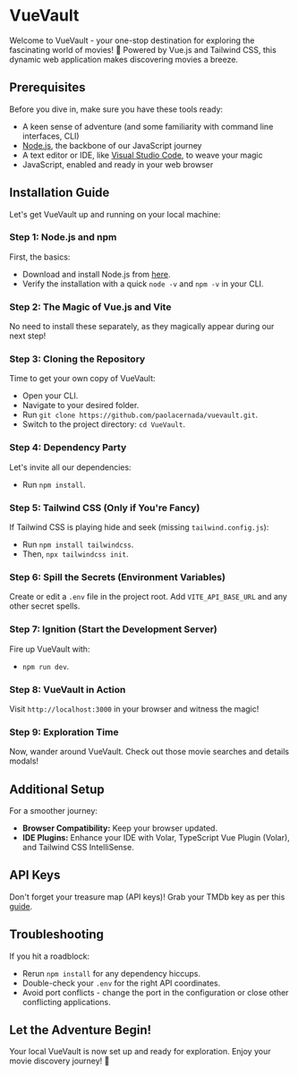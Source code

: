 # VueVault

Welcome to VueVault - your one-stop destination for exploring the fascinating world of movies! 🎥 Powered by Vue.js and Tailwind CSS, this dynamic web application makes discovering movies a breeze.

## Prerequisites

Before you dive in, make sure you have these tools ready:

- A keen sense of adventure (and some familiarity with command line interfaces, CLI)
- [Node.js](https://nodejs.org/), the backbone of our JavaScript journey
- A text editor or IDE, like [Visual Studio Code](https://code.visualstudio.com/), to weave your magic
- JavaScript, enabled and ready in your web browser

## Installation Guide

Let's get VueVault up and running on your local machine:

### Step 1: Node.js and npm

First, the basics:
- Download and install Node.js from [here](https://nodejs.org/).
- Verify the installation with a quick `node -v` and `npm -v` in your CLI.

### Step 2: The Magic of Vue.js and Vite

No need to install these separately, as they magically appear during our next step!

### Step 3: Cloning the Repository

Time to get your own copy of VueVault:
- Open your CLI.
- Navigate to your desired folder.
- Run `git clone https://github.com/paolacernada/vuevault.git`.
- Switch to the project directory: `cd VueVault`.

### Step 4: Dependency Party

Let's invite all our dependencies:
- Run `npm install`.

### Step 5: Tailwind CSS (Only if You're Fancy)

If Tailwind CSS is playing hide and seek (missing `tailwind.config.js`):
- Run `npm install tailwindcss`.
- Then, `npx tailwindcss init`.

### Step 6: Spill the Secrets (Environment Variables)

Create or edit a `.env` file in the project root. Add `VITE_API_BASE_URL` and any other secret spells.

### Step 7: Ignition (Start the Development Server)

Fire up VueVault with:
- `npm run dev`.

### Step 8: VueVault in Action

Visit `http://localhost:3000` in your browser and witness the magic!

### Step 9: Exploration Time

Now, wander around VueVault. Check out those movie searches and details modals!

## Additional Setup

For a smoother journey:

- **Browser Compatibility:** Keep your browser updated.
- **IDE Plugins:** Enhance your IDE with Volar, TypeScript Vue Plugin (Volar), and Tailwind CSS IntelliSense.

## API Keys

Don't forget your treasure map (API keys)! Grab your TMDb key as per this [guide](https://developer.themoviedb.org/reference/intro/authentication).

## Troubleshooting

If you hit a roadblock:
- Rerun `npm install` for any dependency hiccups.
- Double-check your `.env` for the right API coordinates.
- Avoid port conflicts - change the port in the configuration or close other conflicting applications.

## Let the Adventure Begin!

Your local VueVault is now set up and ready for exploration. Enjoy your movie discovery journey! 🚀

